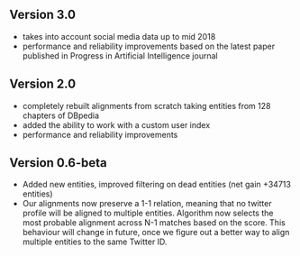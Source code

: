 Version 3.0
---------------------

 - takes into account social media data up to mid 2018
 - performance and reliability improvements based on the latest paper published in Progress in Artificial Intelligence journal


Version 2.0
---------------------

 - completely rebuilt alignments from scratch taking entities from 128 chapters of DBpedia
 - added the ability to work with a custom user index
 - performance and reliability improvements


Version 0.6-beta
---------------------

 - Added new entities, improved filtering on dead entities (net gain +34713 entities)
 - Our alignments now preserve a 1-1 relation, meaning that no twitter profile will be aligned to multiple entities.
 Algorithm now selects the most probable alignment across N-1 matches based on the score. This behaviour will change in 
 future, once we figure out a better way to align multiple entities to the same Twitter ID.